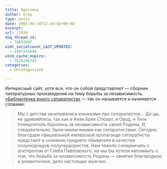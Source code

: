 ```yaml
---
title: Вдогонку
author: Gray
type: posts
date: 2003-04-19T12:49:02+00:00
excerpt:
url: /2926
dsq_thread_id:
  - 79653497
esml_socialcount_LAST_UPDATED:
  - 1497245648
essb_cache_expire:
  - 1616246742
categories:
  - Uncategorized

---
```








Интересный сайт, хотя все, что он собой представляет &#8212; сборник литературных произведений на тему борьбы за независимость. <a href="http://separat-lib.narod.ru/" target="_blank">&#171;Библиотечка юного сепаратиста&#187;</a> &#8212; так он называется и начинается словами:

> Мы с детства зачитывались книжками про сепаратистов&#8230; Да-да, не удивляйтесь, так как и Алан Брек Стюарт, и Овод, и Тиль Уленшпигель боролись за независимость своей Родины. И, следовательно, были никем иными как сепаратистами. Сегодня, благодаря официальной имперской пропаганде сепаратисты предстают в сознании среднего обывателя в качестве полулюдоедов-полутеррористов. Нам тяжело соперничать с агитпропом от Глеба Павловского, но мы бы хотели напомнить о том, что борьба за независимость Родины &#8212; занятие благородное и романтичное, дело настоящих мужчин.